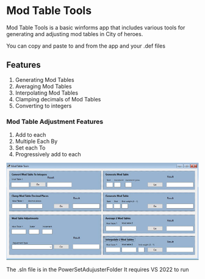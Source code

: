 # Mod Table Tools
Mod Table Tools is a basic winforms app that includes various tools for generating and adjusting mod tables in City of heroes.

You can copy and paste to and from the app and your .def files

## Features

1. Generating Mod Tables
2. Averaging Mod Tables
3. Interpolating Mod Tables
4. Clamping decimals of Mod Tables
5. Converting to integers


### Mod Table Adjustment Features
1. Add to each
1. Multiple Each By
2. Set each To
3. Progressively add to each


![Screenshot](/Screenshot.JPG)

The .sln file is in the PowerSetAdujusterFolder
It requires VS 2022 to run